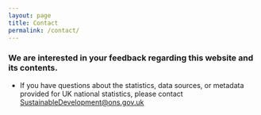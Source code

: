 ```yaml
---
layout: page
title: Contact
permalink: /contact/
---
```

### We are interested in your feedback regarding this website and its contents.


- If you have questions about the statistics, data sources, or metadata provided for UK national statistics, please contact [SustainableDevelopment@ons.gov.uk](mailto:SustainableDevelopment@ons.gov.uk)
